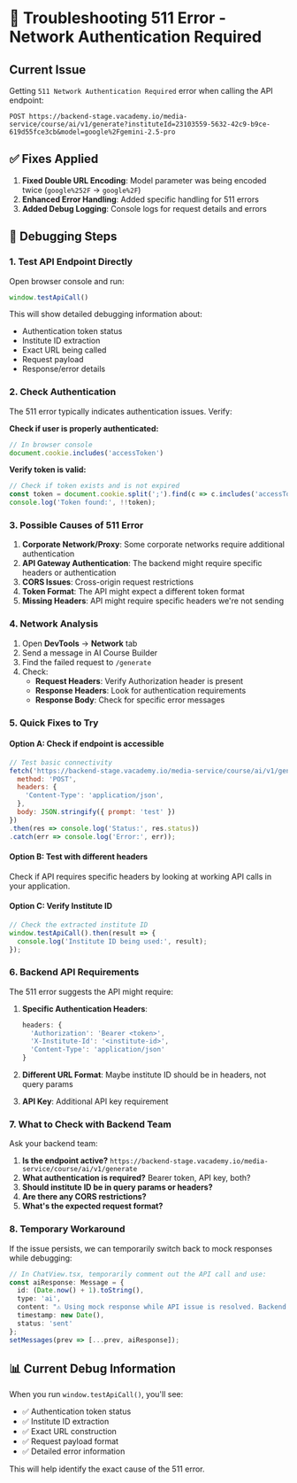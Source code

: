 # 🚨 Troubleshooting 511 Error - Network Authentication Required

## Current Issue
Getting `511 Network Authentication Required` error when calling the API endpoint:
```
POST https://backend-stage.vacademy.io/media-service/course/ai/v1/generate?instituteId=23103559-5632-42c9-b9ce-619d55fce3cb&model=google%2Fgemini-2.5-pro
```

## ✅ Fixes Applied
1. **Fixed Double URL Encoding**: Model parameter was being encoded twice (`google%252F` → `google%2F`)
2. **Enhanced Error Handling**: Added specific handling for 511 errors
3. **Added Debug Logging**: Console logs for request details and errors

## 🔧 Debugging Steps

### 1. Test API Endpoint Directly
Open browser console and run:
```javascript
window.testApiCall()
```
This will show detailed debugging information about:
- Authentication token status
- Institute ID extraction
- Exact URL being called
- Request payload
- Response/error details

### 2. Check Authentication
The 511 error typically indicates authentication issues. Verify:

**Check if user is properly authenticated:**
```javascript
// In browser console
document.cookie.includes('accessToken')
```

**Verify token is valid:**
```javascript
// Check if token exists and is not expired
const token = document.cookie.split(';').find(c => c.includes('accessToken'));
console.log('Token found:', !!token);
```

### 3. Possible Causes of 511 Error

1. **Corporate Network/Proxy**: Some corporate networks require additional authentication
2. **API Gateway Authentication**: The backend might require specific headers or authentication
3. **CORS Issues**: Cross-origin request restrictions
4. **Token Format**: The API might expect a different token format
5. **Missing Headers**: API might require specific headers we're not sending

### 4. Network Analysis
1. Open **DevTools** → **Network** tab
2. Send a message in AI Course Builder
3. Find the failed request to `/generate`
4. Check:
   - **Request Headers**: Verify Authorization header is present
   - **Response Headers**: Look for authentication requirements
   - **Response Body**: Check for specific error messages

### 5. Quick Fixes to Try

#### Option A: Check if endpoint is accessible
```javascript
// Test basic connectivity
fetch('https://backend-stage.vacademy.io/media-service/course/ai/v1/generate?instituteId=test&model=test', {
  method: 'POST',
  headers: {
    'Content-Type': 'application/json',
  },
  body: JSON.stringify({ prompt: 'test' })
})
.then(res => console.log('Status:', res.status))
.catch(err => console.log('Error:', err));
```

#### Option B: Test with different headers
Check if API requires specific headers by looking at working API calls in your application.

#### Option C: Verify Institute ID
```javascript
// Check the extracted institute ID
window.testApiCall().then(result => {
  console.log('Institute ID being used:', result);
});
```

### 6. Backend API Requirements
The 511 error suggests the API might require:

1. **Specific Authentication Headers**:
   ```javascript
   headers: {
     'Authorization': 'Bearer <token>',
     'X-Institute-Id': '<institute-id>',
     'Content-Type': 'application/json'
   }
   ```

2. **Different URL Format**: Maybe institute ID should be in headers, not query params

3. **API Key**: Additional API key requirement

### 7. What to Check with Backend Team

Ask your backend team:

1. **Is the endpoint active?** `https://backend-stage.vacademy.io/media-service/course/ai/v1/generate`
2. **What authentication is required?** Bearer token, API key, both?
3. **Should institute ID be in query params or headers?**
4. **Are there any CORS restrictions?**
5. **What's the expected request format?**

### 8. Temporary Workaround

If the issue persists, we can temporarily switch back to mock responses while debugging:

```typescript
// In ChatView.tsx, temporarily comment out the API call and use:
const aiResponse: Message = {
  id: (Date.now() + 1).toString(),
  type: 'ai',
  content: "⚠️ Using mock response while API issue is resolved. Backend API returned 511 error.",
  timestamp: new Date(),
  status: 'sent'
};
setMessages(prev => [...prev, aiResponse]);
```

## 📊 Current Debug Information

When you run `window.testApiCall()`, you'll see:
- ✅ Authentication token status
- ✅ Institute ID extraction
- ✅ Exact URL construction
- ✅ Request payload format
- ✅ Detailed error information

This will help identify the exact cause of the 511 error. 